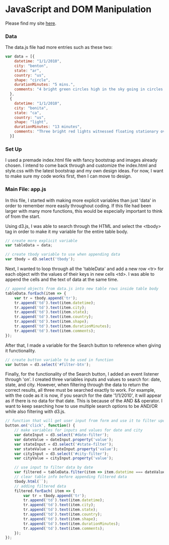 # JavaScript and DOM Manipulation

Please find my site [here](https://kathleengraham.github.io/javascript-and-dom-manipulation/).

### Data

The data.js file had more entries such as these two:

```javascript
var data = [{
    datetime: "1/1/2010",
    city: "benton",
    state: "ar",
    country: "us",
    shape: "circle",
    durationMinutes: "5 mins.",
    comments: "4 bright green circles high in the sky going in circles then one bright green light at my front door."
  },
  {
    datetime: "1/1/2010",
    city: "bonita",
    state: "ca",
    country: "us",
    shape: "light",
    durationMinutes: "13 minutes",
    comments: "Three bright red lights witnessed floating stationary over San Diego New Years Day 2010"
  }]
```

### Set Up

I used a premade index.html file with fancy bootstrap and images already chosen. I intend to come back through and customize the index.html and style.css with the latest bootstrap and my own design ideas. For now, I want to make sure my code works first, then I can move to design.


### Main File: app.js

In this file, I started with making more explicit variables than just 'data' in order to remember more easily throughout coding. If this file had been larger with many more functions, this would be especially important to think of from the start.

Using d3.js, I was able to search through the HTML and select the \<tbody\> tag in order to make it my variable for the entire table body.

```javascript
// create more explicit variable
var tableData = data;

// create tbody variable to use when appending data
var tbody = d3.select('tbody');
```

Next, I wanted to loop through all the 'tableData' and add a new row \<tr\> for each object with the values of their keys in new cells \<td\>. I was able to append the cells and the text of data at the same time.

```javascript
// append objects from data.js into new table rows inside table body
tableData.forEach(item => {
    var tr = tbody.append('tr');
    tr.append('td').text(item.datetime);
    tr.append('td').text(item.city);
    tr.append('td').text(item.state);
    tr.append('td').text(item.country);
    tr.append('td').text(item.shape);
    tr.append('td').text(item.durationMinutes);
    tr.append('td').text(item.comments);
});
```

After that, I made a variable for the Search button to reference when giving it functionality.

```javascript
// create button variable to be used in function
var button = d3.select('#filter-btn');
```

Finally, for the functionality of the Search button, I added an event listener through 'on'. I created three variables inputs and values to search for: date, state, and city. However, when filtering through the data to return the correct results, all three must be searched exactly to work. For example, with the code as it is now, if you search for the date '1/1/2010', it will appear as if there is no data for that date. This is because of the AND && operator. I want to keep searching how to use multiple search options to be AND/OR while also filtering with d3.js.

```javascript
// function that will get user input from form and use it to filter upon clicking button
button.on('click', function() {
    // make variables for inputs and values for date and city
    var dateInput = d3.select('#date-filter');
    var dateValue = dateInput.property('value');
    var stateInput = d3.select('#state-filter');
    var stateValue = stateInput.property('value');
    var cityInput = d3.select('#city-filter');
    var cityValue = cityInput.property('value');

    // use input to filter data by date
    var filtered = tableData.filter(item => item.datetime === dateValue && item.state === stateValue.toLowerCase() && item.city === cityValue.toLowerCase());
    // clear table info before appending filtered data
    tbody.html(``);
    // adding filtered data
    filtered.forEach( item => {
        var tr = tbody.append('tr');
        tr.append('td').text(item.datetime);
        tr.append('td').text(item.city);
        tr.append('td').text(item.state);
        tr.append('td').text(item.country);
        tr.append('td').text(item.shape);
        tr.append('td').text(item.durationMinutes);
        tr.append('td').text(item.comments);
    });
});
```


```javascript

```


```javascript

```


```javascript

```
